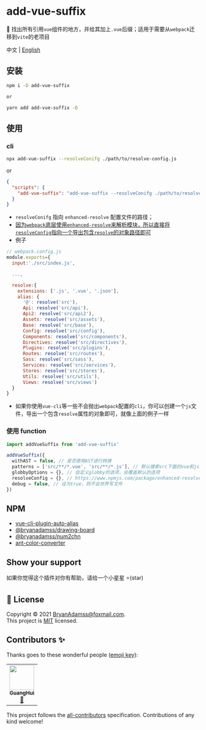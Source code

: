 # add-vue-suffix

🔨 找出所有引用`vue`组件的地方，并给其加上`.vue`后缀；适用于需要从`webpack`迁移到`vite`的老项目

中文 | [English](https://github.com/BryanAdamss/add-vue-suffix/blob/master/README.md)

## 安装

```sh
npm i -D add-vue-suffix

or

yarn add add-vue-suffix -D
```

## 使用

### cli

```bash
npx add-vue-suffix --resolveConifg ./path/to/resolve-config.js
```

or

```json
{
  "scripts": {
    "add-vue-suffix": "add-vue-suffix --resolveConifg ./path/to/resolve-config.js"
  }
}
```

- `resolveConifg` 指向 `enhanced-resolve` 配置文件的路径；
- [因为`webpack`底层使用`enhanced-resolve`来解析模块，所以直接将`resolveConfig`指向一个导出包含`resolve`的对象路径即可](https://webpack.js.org/concepts/module-resolution/)
- 例子

```js
// webpack.config.js
module.exports={
  input:'./src/index.js',

  ...,

  resolve:{
    extensions: ['.js', '.vue', '.json'],
    alias: {
      '@': resolve('src'),
      Api: resolve('src/api'),
      Api2: resolve('src/api2'),
      Assets: resolve('src/assets'),
      Base: resolve('src/base'),
      Config: resolve('src/config'),
      Components: resolve('src/components'),
      Directives: resolve('src/directives'),
      Plugins: resolve('src/plugins'),
      Routes: resolve('src/routes'),
      Sass: resolve('src/sass'),
      Services: resolve('src/services'),
      Stores: resolve('src/stores'),
      Utils: resolve('src/utils'),
      Views: resolve('src/views')
  }
}
```

- 如果你使用`vue-cli`等一些不会抛出`webpack`配置的`cli`，你可以创建一个`js`文件，导出一个包含`resolve`属性的对象即可，就像上面的例子一样

### 使用 function

```js
import addVueSuffix from 'add-vue-suffix'

addVueSuffix({
  withAST = false, // 是否使用AST进行转换
  patterns = ['src/**/*.vue', 'src/**/*.js'], // 默认搜索src下面的vue和js文件
  globbyOptions = {}, // 自定义globby的选项，会覆盖默认的选项
  resolveConfig = {}, // https://www.npmjs.com/package/enhanced-resolve；和webpack.resolve一致；https://webpack.js.org/configuration/resolve/#resolve
  debug = false, // 设为true，则不会世界写文件
})
```

## NPM

- [vue-cli-plugin-auto-alias](https://www.npmjs.com/package/vue-cli-plugin-auto-alias)
- [@bryanadamss/drawing-board](https://www.npmjs.com/package/@bryanadamss/drawing-board)
- [@bryanadamss/num2chn](https://www.npmjs.com/package/@bryanadamss/num2chn)
- [ant-color-converter](https://www.npmjs.com/package/ant-color-converter)

## Show your support

如果你觉得这个插件对你有帮助，请给一个小星星 ⭐️(star)

## 📝 License

Copyright © 2021 [BryanAdamss@foxmail.com](https://github.com/BryanAdamss).<br />
This project is [MIT](https://github.com/kefranabg/readme-md-generator/blob/master/LICENSE) licensed.

## Contributors ✨

Thanks goes to these wonderful people ([emoji key](https://allcontributors.org/docs/en/emoji-key)):

<!-- ALL-CONTRIBUTORS-LIST:START - Do not remove or modify this section -->
<!-- prettier-ignore-start -->
<!-- markdownlint-disable -->
<table>
  <tr>
    <td align="center"><a href="https://bryanadamss.github.io/"><img src="https://avatars3.githubusercontent.com/u/7441504?v=4" width="64px;" alt=""/><br /><sub><b>GuangHui</b></sub></a><br /><a href="#projectManagement-BryanAdamss" title="Project Management">📆</a></td>
  </tr>
</table>

<!-- markdownlint-enable -->
<!-- prettier-ignore-end -->

<!-- ALL-CONTRIBUTORS-LIST:END -->

This project follows the [all-contributors](https://github.com/all-contributors/all-contributors) specification. Contributions of any kind welcome!
